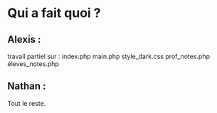 # Qui a fait quoi ?

## Alexis :
travail partiel sur :
    index.php
    main.php
    style_dark.css
    prof_notes.php
    éleves_notes.php



## Nathan :

Tout le reste.
